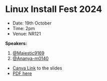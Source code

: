# Linux Install Fest 2024

- Date: 19th October
- Time: 2pm
- Venue: NR121

**Speakers:** 
1. [@Majestic9169](https://github.com/Majestic9169)
1. [@Ananya-m0140](https://github.com/Ananya-m0140)

- [Canva Link](https://www.canva.com/design/DAGS4D7zAx4/irYawHRW0dMfX6ivJPwvDw/edit?utm_content=DAGS4D7zAx4&utm_campaign=designshare&utm_medium=link2&utm_source=sharebutton) to the slides
- [PDF here](./LIF.pdf)
